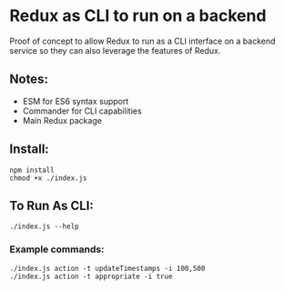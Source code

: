 # Redux as CLI to run on a backend

Proof of concept to allow Redux to run as a CLI interface on a backend service so they can also leverage the features of Redux.

## Notes:

- ESM for ES6 syntax support
- Commander for CLI capabilities
- Main Redux package

## Install:

```
npm install
chmod +x ./index.js
```

## To Run As CLI:

```
./index.js --help
```

### Example commands:

```
./index.js action -t updateTimestamps -i 100,500
./index.js action -t appropriate -i true
```
